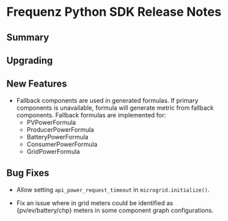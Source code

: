 # Frequenz Python SDK Release Notes

## Summary

<!-- Here goes a general summary of what this release is about -->

## Upgrading

<!-- Here goes notes on how to upgrade from previous versions, including deprecations and what they should be replaced with -->

## New Features

- Fallback components are used in generated formulas. If primary components is unavailable, formula will generate metric from fallback components. Fallback formulas are implemented for:
  - PVPowerFormula
  - ProducerPowerFormula
  - BatteryPowerFormula
  - ConsumerPowerFormula
  - GridPowerFormula

## Bug Fixes

- Allow setting `api_power_request_timeout` in `microgrid.initialize()`.

- Fix an issue where in grid meters could be identified as {pv/ev/battery/chp} meters in some component graph configurations.
